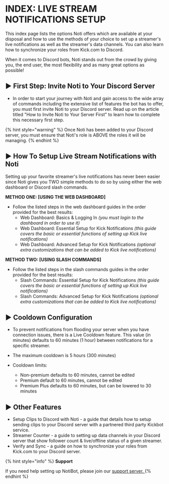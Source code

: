 # INDEX: LIVE STREAM NOTIFICATIONS SETUP

This index page lists the options Noti offers which are available at your disposal and how to use the methods of your choice to set up a streamer's live notifications as well as the streamer's data channels. You can also learn how to synchronize your roles from Kick.com to Discord.

When it comes to Discord bots, Noti stands out from the crowd by giving you, the end user, the most flexibility and as many great options as possible! 

## ► First Step: Invite Noti to Your Discord Server

<!--First Step: Add Noti by inviting it to your Discord server. -->
  * In order to start your journey with Noti and gain access to the wide array of commands including the extensive list of features the bot has to offer, you must first invite Noti to your Discord server. Read up on the article titled "How to Invite Noti to Your Server First" to learn how to complete this necessary first step.

{% hint style="warning" %}
Once Noti has been added to your Discord server, you must ensure that Noti's role is ABOVE the roles it will be managing.
{% endhint %}

## ► How To Setup Live Stream Notifications with Noti

Setting up your favorite streamer's live notifications has never been easier since Noti gives you TWO simple methods to do so by using either the web dashboard or Discord slash commands.

**METHOD ONE: [USING THE WEB DASHBOARD]** 
 * Follow the listed steps in the web dashboard guides in the order provided for the best results:
    * Web Dashboard: Basics & Logging In *(you must login to the dashboard in order to use it)*
    * Web Dashboard: Essential Setup for Kick Notifications *(this guide covers the basic or essential functions of setting up Kick live notifications)*
    * Web Dashboard: Advanced Setup for Kick Notifications *(optional extra customizations that can be added to Kick live notifications)*

**METHOD TWO: [USING SLASH COMMANDS]** 
 * Follow the listed steps in the slash commands guides in the order provided for the best results:
    * Slash Commands: Essential Setup for Kick Notifications *(this guide covers the basic or essential functions of setting up Kick live notifications)*
    * Slash Commands: Advanced Setup for Kick Notifications *(optional extra customizations that can be added to Kick live notifications)*

<!--
[Web Dashboard: Basics & Logging In](setup/dashboard/dashboard.md) \
[Web Dashboard: Essential Setup for Kick Notifications](setup/dashboard/dashboard-setup-for-kick.md) \
[Web Dashboard: Advanced Setup for Kick Notifications](setup/dashboard/dashboard-advanced-setup-for-kick.md)
-->

<!--
[Slash Commmands: Essential Setup for Kick Notifications](setup/setup/streamer.md) \
[Slash Commands: Advanced Setup for Kick Notifications](setup/setup/streamer-setup-advanced-slash-commands.md)
-->
<!--
[Streamer Setup (using slash commands) ](streamer.md)- Setup a streamer using Noti's slash command interface. \
[Streamer Setup (using web dashboard) ](streamer-setup-web-dashboard.md)- Setup a streamer using Noti's web dashboard interface. \
-->

## ► Cooldown Configuration
 * To prevent notifications from flooding your server when you have connection issues, there is a Live Cooldown feature.  This value (in minutes) defaults to 60 minutes (1 hour) between notifications for a specific streamer.
 * The maximum cooldown is 5 hours (300 minutes)

 * Cooldown limits:
   * Non-premium defaults to 60 minutes, cannot be edited
   * Premium default to 60 minutes, cannot be edited
   * Premium Plus defaults to 60 minutes, but can be lowered to 30 minutes

## ► Other Features
 * Setup Clips to Discord with Noti - a guide that details how to setup sending clips to your Discord server with a partnered third party Kickbot service.
 * Streamer Counter - a guide to setting up data channels in your Discord server that show follower count & live/offline status  of a given streamer.
 * Verify and Sync - a guide on how to synchronize your roles from Kick.com to your Discord server.
<!--
[Setup Clips to Discord with Noti](setup-clips-to-discord-with-noti.md) \
[Streamer Counter](streamer-counter.md) - Create some data channels for the streamer. \
[Verify and Sync](../../verify-and-sync.md) - Synchronize your roles from Kick.com to Discord.
-->

{% hint style="info" %}
**Support**

If you need help setting up NotiBot, please join our [support server. ](https://discord.com/invite/xq6F6ZkUte)
{% endhint %}
